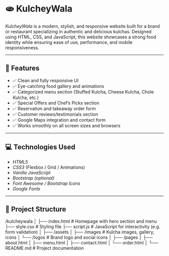 # 🫓 KulcheyWala

*KulcheyWala* is a modern, stylish, and responsive website built for a brand or restaurant specializing in authentic and delicious kulchas. Designed using HTML, CSS, and JavaScript, this website showcases a strong food identity while ensuring ease of use, performance, and mobile responsiveness.

---

## 📌 Features

- ✅ Clean and fully responsive UI  
- ✅ Eye-catching food gallery and animations  
- ✅ Categorized menu section (Stuffed Kulcha, Cheese Kulcha, Chole Kulcha, etc.)  
- ✅ Special Offers and Chef’s Picks section  
- ✅ Reservation and takeaway order form  
- ✅ Customer reviews/testimonials section  
- ✅ Google Maps integration and contact form  
- ✅ Works smoothly on all screen sizes and browsers  

---

## 💻 Technologies Used

- *HTML5*  
- *CSS3* (Flexbox / Grid / Animations)  
- *Vanilla JavaScript*  
- *Bootstrap (optional)*  
- *Font Awesome / Bootstrap Icons*  
- *Google Fonts*

---

## 📂 Project Structure

/kulcheywala │ ├── index.html               # Homepage with hero section and menu ├── style.css                # Styling file ├── script.js                # JavaScript for interactivity (e.g. form validation) │ ├── /assets │   ├── /images              # Kulcha images, gallery, icons │   └── /logos               # Brand logo and social icons │ ├── /pages │   ├── about.html │   ├── menu.html │   ├── contact.html │   └── order.html │ └── README.md                # Project documentation
